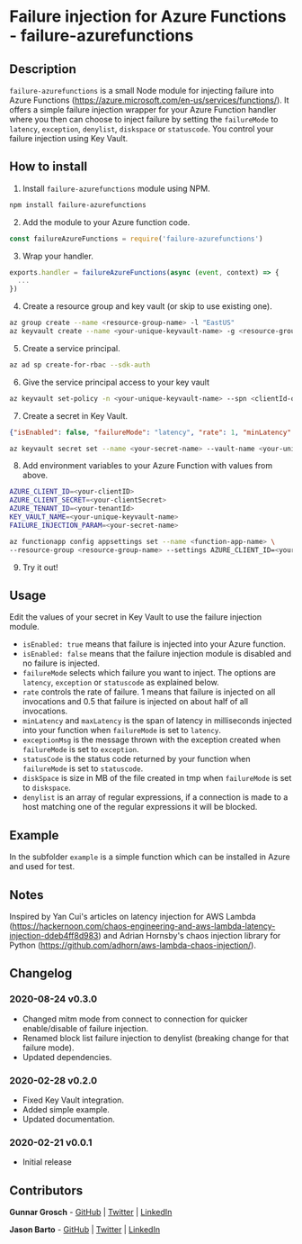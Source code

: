 # Failure injection for Azure Functions - failure-azurefunctions

## Description

`failure-azurefunctions` is a small Node module for injecting failure into Azure Functions (https://azure.microsoft.com/en-us/services/functions/). It offers a simple failure injection wrapper for your Azure Function handler where you then can choose to inject failure by setting the `failureMode` to `latency`, `exception`, `denylist`, `diskspace` or `statuscode`. You control your failure injection using Key Vault.

## How to install

1. Install `failure-azurefunctions` module using NPM.
```bash
npm install failure-azurefunctions
```
2. Add the module to your Azure function code.
```js
const failureAzureFunctions = require('failure-azurefunctions')
```
3. Wrap your handler.
```js
exports.handler = failureAzureFunctions(async (event, context) => {
  ...
})
```
4. Create a resource group and key vault (or skip to use existing one).
```bash
az group create --name <resource-group-name> -l "EastUS"
az keyvault create --name <your-unique-keyvault-name> -g <resource-group-name>
```
5. Create a service principal.
```bash
az ad sp create-for-rbac --sdk-auth
```
6. Give the service principal access to your key vault
```bash
az keyvault set-policy -n <your-unique-keyvault-name> --spn <clientId-of-your-service-principal> --secret-permissions delete get list set --key-permissions decrypt encrypt get list unwrapKey wrapKey
```
7. Create a secret in Key Vault.
```json
{"isEnabled": false, "failureMode": "latency", "rate": 1, "minLatency": 100, "maxLatency": 400, "exceptionMsg": "Exception message!", "statusCode": 404, "diskSpace": 100, "denylist": ["*.documents.azure.com"]}
```
```bash
az keyvault secret set --name <your-secret-name> --vault-name <your-unique-keyvault-name> --value "{\`"isEnabled\`": false, \`"failureMode\`": \`"latency\`", \`"rate\`": 1, \`"minLatency\`": 100, \`"maxLatency\`": 400, \`"exceptionMsg\`": \`"Exception message!\`", \`"statusCode\`": 404, \`"diskSpace\`": 100, \`"denylist\`": [\`"*.documents.azure.com\`"]}"
```
8. Add environment variables to your Azure Function with values from above.
```bash
AZURE_CLIENT_ID=<your-clientID>
AZURE_CLIENT_SECRET=<your-clientSecret>
AZURE_TENANT_ID=<your-tenantId>
KEY_VAULT_NAME=<your-unique-keyvault-name>
FAILURE_INJECTION_PARAM=<your-secret-name>
```
```bash
az functionapp config appsettings set --name <function-app-name> \
--resource-group <resource-group-name> --settings AZURE_CLIENT_ID=<your-clientID> AZURE_CLIENT_SECRET=<your-clientSecret> AZURE_TENANT_ID=<your-tenantId> KEY_VAULT_NAME=<your-unique-keyvault-name> FAILURE_INJECTION_PARAM=<your-secret-name>
```
9. Try it out!

## Usage

Edit the values of your secret in Key Vault to use the failure injection module.

* `isEnabled: true` means that failure is injected into your Azure function.
* `isEnabled: false` means that the failure injection module is disabled and no failure is injected.
* `failureMode` selects which failure you want to inject. The options are `latency`, `exception` or `statuscode` as explained below.
* `rate` controls the rate of failure. 1 means that failure is injected on all invocations and 0.5 that failure is injected on about half of all invocations.
* `minLatency` and `maxLatency` is the span of latency in milliseconds injected into your function when `failureMode` is set to `latency`.
* `exceptionMsg` is the message thrown with the exception created when `failureMode` is set to `exception`.
* `statusCode` is the status code returned by your function when `failureMode` is set to `statuscode`.
* `diskSpace` is size in MB of the file created in tmp when `failureMode` is set to `diskspace`.
* `denylist` is an array of regular expressions, if a connection is made to a host matching one of the regular expressions it will be blocked.

## Example

In the subfolder `example` is a simple function which can be installed in Azure and used for test.

## Notes

Inspired by Yan Cui's articles on latency injection for AWS Lambda (https://hackernoon.com/chaos-engineering-and-aws-lambda-latency-injection-ddeb4ff8d983) and Adrian Hornsby's chaos injection library for Python (https://github.com/adhorn/aws-lambda-chaos-injection/).

## Changelog

### 2020-08-24 v0.3.0

* Changed mitm mode from connect to connection for quicker enable/disable of failure injection.
* Renamed block list failure injection to denylist (breaking change for that failure mode).
* Updated dependencies.

### 2020-02-28 v0.2.0

* Fixed Key Vault integration.
* Added simple example.
* Updated documentation.

### 2020-02-21 v0.0.1

* Initial release

## Contributors

**Gunnar Grosch** - [GitHub](https://github.com/gunnargrosch) | [Twitter](https://twitter.com/gunnargrosch) | [LinkedIn](https://www.linkedin.com/in/gunnargrosch/)

**Jason Barto** - [GitHub](https://github.com/jpbarto) | [Twitter](https://twitter.com/Jason_Barto) | [LinkedIn](https://www.linkedin.com/in/jasonbarto)